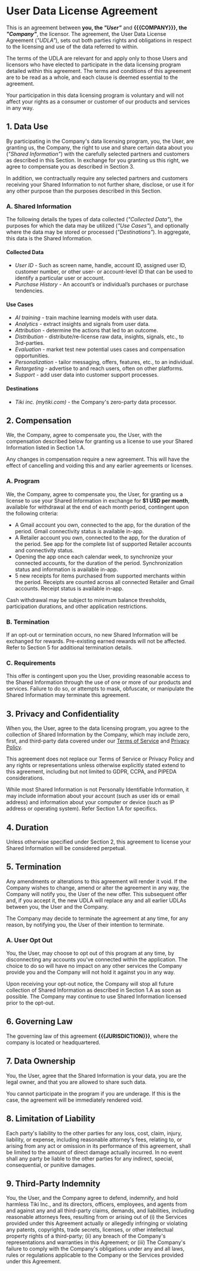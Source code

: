 # User Data License Agreement

This is an agreement between **you, the *"User"*** and **{{{COMPANY}}}, the *"Company"***, the licensor. The agreement, the User Data License Agreement (*"UDLA"*), sets out both parties rights and obligations in respect to the licensing and use of the data referred to within.

The terms of the UDLA are relevant for and apply only to those Users and licensors who have elected to participate in the data licensing program detailed within this agreement. The terms and conditions of this agreement are to be read as a whole, and each clause is deemed essential to the agreement.

Your participation in this data licensing program is voluntary and will not affect your rights as a consumer or customer of our products and services in any way.

## 1. Data Use

By participating in the Company's data licensing program, you, the User, are granting us, the Company, the right to use and share certain data about you (*"Shared Information"*) with the carefully selected partners and customers as described in this Section. In exchange for you granting us this right, we agree to compensate you as described in Section 3.

In addition, we contractually require any selected partners and customers receiving your Shared Information to not further share, disclose, or use it for any other purpose than the purposes described in this Section.

### A. Shared Information

The following details the types of data collected (*"Collected Data"*), the purposes for which the data may be utilized (*"Use Cases"*), and optionally where the data may be stored or processed (*"Destinations"*). In aggregate, this data is the Shared Information.

#### Collected Data
* *User ID* - Such as screen name, handle, account ID, assigned user ID, customer number, or other user- or account-level ID that can be used to identify a particular user or account.
* *Purchase History* - An account’s or individual’s purchases or purchase tendencies.

#### Use Cases
* *AI training* - train machine learning models with user data.
* *Analytics* - extract insights and signals from user data.
* *Attribution* - determine the actions that led to an outcome.
* *Distribution* - distribute/re-license raw data, insights, signals, etc., to 3rd-parties.
* *Evaluation* - market test new potential uses cases and compensation opportunities.
* *Personalization* - tailor messaging, offers, features, etc., to an individual.
* *Retargeting* - advertise to and reach users, often on other platforms.
* *Support* - add user data into customer support processes.

#### Destinations
* *Tiki inc. (mytiki.com)* - the Company's zero-party data processor.

## 2. Compensation

We, the Company, agree to compensate you, the User, with the compensation described below for granting us a license to use your Shared Information listed in Section 1.A.

Any changes in compensation require a new agreement. This will have the effect of cancelling and voiding this and any earlier agreements or licenses.

### A. Program

We, the Company, agree to compensate you, the User, for granting us a license to use your Shared Information in exchange for **$1 USD per month**, available for withdrawal at the end of each month period, contingent upon the following criteria:

* A Gmail account you own, connected to the app, for the duration of the period. Gmail connectivity status is available in-app. 
* A Retailer account you own, connected to the app, for the duration of the period. See app for the complete list of supported Retailer accounts and connectivity status. 
* Opening the app once each calendar week, to synchronize your connected accounts, for the duration of the period. Synchronization status and information is available in-app. 
* 5 new receipts for items purchased from supported merchants within the period. Receipts are counted across all connected Retailer and Gmail accounts. Receipt status is available in-app.

Cash withdrawal may be subject to minimum balance thresholds, participation durations, and other application restrictions.

### B. Termination

If an opt-out or termination occurs, no new Shared Information will be exchanged for rewards. Pre-existing earned rewards will not be affected. Refer to Section 5 for additional termination details.

### C. Requirements

This offer is contingent upon you the User, providing reasonable access to the Shared Information through the use of one or more of our products and services. Failure to do so, or attempts to mask, obfuscate, or manipulate the Shared Information may terminate this agreement.

## 3. Privacy and Confidentiality

When you, the User, agree to the data licensing program, you agree to the collection of Shared Information by the Company, which may include zero, first, and third-party data covered under our [Terms of Service]({{{TOS}}}) and [Privacy Policy]({{{POLICY}}}).

This agreement does not replace our Terms of Service or Privacy Policy and any rights or representations unless otherwise explicitly stated extend to this agreement, including but not limited to GDPR, CCPA, and PIPEDA considerations.

While most Shared Information is not Personally Identifiable Information, it may include information about your account (such as user ids or email address) and information about your computer or device (such as IP address or operating system). Refer Section 1.A for specifics.

## 4. Duration

Unless otherwise specified under Section 2, this agreement to license your Shared Information will be considered perpetual.

## 5. Termination

Any amendments or alterations to this agreement will render it void. If the Company wishes to change, amend or alter the agreement in any way, the Company will notify you, the User of the new offer. This subsequent offer and, if you accept it, the new UDLA will replace any and all earlier UDLAs between you, the User and the Company.

The Company may decide to terminate the agreement at any time, for any reason, by notifying you, the User of their intention to terminate.

### A. User Opt Out

You, the User, may choose to opt out of this program at any time, by disconnecting any accounts you've connected within the application. The choice to do so will have no impact on any other services the Company provide you and the Company will not hold it against you in any way.

Upon receiving your opt-out notice, the Company will stop all future collection of Shared Information as described in Section 1.A as soon as possible. The Company may continue to use Shared Information licensed prior to the opt-out.

## 6. Governing Law

The governing law of this agreement **{{{JURISDICTION}}}**,  where the company is located or headquartered.

## 7. Data Ownership

You, the User, agree that the Shared Information is your data, you are the legal owner, and that you are allowed to share such data.

You cannot participate in the program if you are underage. If this is the case, the agreement will be immediately rendered void.

## 8. Limitation of Liability

Each party's liability to the other parties for any loss, cost, claim, injury, liability, or expense, including reasonable attorney's fees, relating to, or arising from any act or omission in its performance of this agreement, shall be limited to the amount of direct damage actually incurred. In no event shall any party be liable to the other parties for any indirect, special, consequential, or punitive damages.

## 9. Third-Party Indemnity

You, the User, and the Company agree to defend, indemnify, and hold harmless Tiki Inc., and its directors, officers, employees, and agents from and against any and all third-party claims, demands, and liabilities, including reasonable attorneys fees, resulting from or arising out of (i) the Services provided under this Agreement actually or allegedly infringing or violating any patents, copyrights, trade secrets, licenses, or other intellectual property rights of a third-party; (ii) any breach of the Company's representations and warranties in this Agreement; or (iii) The Company's failure to comply with the Company's obligations under any and all laws, rules or regulations applicable to the Company or the Services provided under this Agreement.
